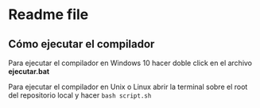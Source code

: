 # Readme file

## Cómo ejecutar el compilador

Para ejecutar el compilador en Windows 10 hacer doble click en el archivo **ejecutar.bat**

Para ejecutar el compilador en Unix o Linux abrir la terminal sobre el root del repositorio local y hacer
```bash script.sh```
